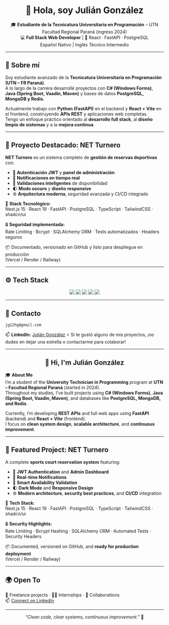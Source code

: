 <!-- PROFILE HEADER -->
<h1 align="center">👋 Hola, soy Julián González</h1>

<p align="center">
  🎓 <b>Estudiante de la Tecnicatura Universitaria en Programación</b> – UTN Facultad Regional Paraná (ingreso 2024)<br/>
  💻 <b>Full Stack Web Developer</b> | 🚀 React · FastAPI · PostgreSQL<br/>
  Español Nativo | Inglés Técnico Intermedio
</p>

---

## 🧠 Sobre mí

Soy estudiante avanzado de la **Tecnicatura Universitaria en Programación (UTN – FR Paraná)**.  
A lo largo de la carrera desarrollé proyectos con **C# (Windows Forms)**, **Java (Spring Boot, Vaadin, Maven)** y bases de datos **PostgreSQL, MongoDB y Redis**.  

Actualmente trabajo con **Python (FastAPI)** en el backend y **React + Vite** en el frontend, construyendo **APIs REST** y aplicaciones web completas.  
Tengo un enfoque práctico orientado al **desarrollo full stack**, al **diseño limpio de sistemas** y a la **mejora continua**.

---

## 🏀 Proyecto Destacado: NET Turnero

**NET Turnero** es un sistema completo de **gestión de reservas deportivas** con:

- 🔐 **Autenticación JWT** y **panel de administración**  
- 💬 **Notificaciones en tiempo real**  
- 📅 **Validaciones inteligentes** de disponibilidad  
- 🌓 **Modo oscuro** y **diseño responsive**  
- ⚙️ **Arquitectura moderna**, seguridad avanzada y CI/CD integrado  

🧩 **Stack Tecnológico:**  
Next.js 15 · React 19 · FastAPI · PostgreSQL · TypeScript · TailwindCSS · shadcn/ui  

🔒 **Seguridad implementada:**  
Rate Limiting · Bcrypt · SQLAlchemy ORM · Tests automatizados · Headers seguros  

📦 Documentado, versionado en GitHub y listo para despliegue en producción  
(Vercel / Render / Railway)

---

## ⚙️ Tech Stack

<p align="center">
  <img src="https://img.shields.io/badge/Frontend-React%20%7C%20Next.js%20%7C%20Vite-blue?style=for-the-badge"/>
  <img src="https://img.shields.io/badge/Backend-FastAPI%20%7C%20Python-green?style=for-the-badge"/>
  <img src="https://img.shields.io/badge/Database-PostgreSQL%20%7C%20MongoDB%20%7C%20Redis-orange?style=for-the-badge"/>
  <img src="https://img.shields.io/badge/Styling-TailwindCSS%20%7C%20shadcn/ui-9cf?style=for-the-badge"/>
  <img src="https://img.shields.io/badge/Tools-Git%20%7C%20GitHub%20%7C%20CI/CD-lightgrey?style=for-the-badge"/>
</p>

---

## 🤝 Contacto
    jg12hg@gmail.com
📫 **LinkedIn:** [Julián González](https://www.linkedin.com/in/juli%C3%A1n-gonz%C3%A1lez-5b6097275/)
⭐ Si te gustó alguno de mis proyectos, ¡no dudes en dejar una estrella o contactarme para colaborar!

---

<h2 align="center">👋 Hi, I'm Julián González</h2>

🎓 **About Me**  
I’m a student of the **University Technician in Programming** program at **UTN – Facultad Regional Paraná** (started in 2024).  
Throughout my studies, I’ve built projects using **C# (Windows Forms)**, **Java (Spring Boot, Vaadin, Maven)**, and databases like **PostgreSQL, MongoDB, and Redis**.  

Currently, I’m developing **REST APIs** and full web apps using **FastAPI** (backend) and **React + Vite** (frontend).  
I focus on **clean system design**, **scalable architecture**, and **continuous improvement**.

---

## 🏀 Featured Project: NET Turnero

A complete **sports court reservation system** featuring:

- 🔐 **JWT Authentication** and **Admin Dashboard**  
- 💬 **Real-time Notifications**  
- 📅 **Smart Availability Validation**  
- 🌓 **Dark Mode** and **Responsive Design**  
- ⚙️ **Modern architecture**, **security best practices**, and **CI/CD** integration  

🧩 **Tech Stack:**  
Next.js 15 · React 19 · FastAPI · PostgreSQL · TypeScript · TailwindCSS · shadcn/ui  

🔒 **Security Highlights:**  
Rate Limiting · Bcrypt Hashing · SQLAlchemy ORM · Automated Tests · Security Headers  

📦 Documented, versioned on GitHub, and **ready for production deployment**  
(Vercel / Render / Railway)

---

## 🌍 Open To

💼 Freelance projects · 🧑‍💻 Internships · 🤝 Collaborations  
📫 [Connect on LinkedIn](https://www.linkedin.com/in/juli%C3%A1n-gonz%C3%A1lez-5b6097275/)

---

<p align="center">
  <i>“Clean code, clear systems, continuous improvement.”</i> 🚀
</p>
